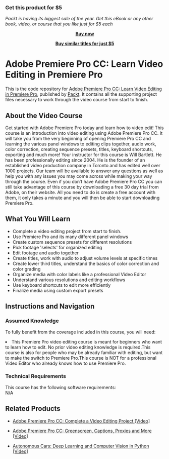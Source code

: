 
### Get this product for $5

<i>Packt is having its biggest sale of the year. Get this eBook or any other book, video, or course that you like just for $5 each</i>


<b><p align='center'>[Buy now](https://packt.link/9781789532876)</p></b>


<b><p align='center'>[Buy similar titles for just $5](https://subscription.packtpub.com/search)</p></b>


# Adobe Premiere Pro CC: Learn Video Editing in Premiere Pro	
This is the code repository for [Adobe Premiere Pro CC: Learn Video Editing in Premiere Pro](https://www.packtpub.com/application-development/adobe-premiere-pro-cc-learn-video-editing-premiere-pro-video), published by [Packt](https://www.packtpub.com/?utm_source=github). It contains all the supporting project files necessary to work through the video course from start to finish.
## About the Video Course
Get started with Adobe Premiere Pro today and learn how to video edit! This course is an introduction into video editing using Adobe Premiere Pro CC. It will take you from the very beginning of opening Premiere Pro CC and learning the various panel windows to editing clips together, audio work, color correction, creating sequence presets, titles, keyboard shortcuts, exporting and much more! Your instructor for this course is Will Bartlett. He has been professionally editing since 2004. He is the founder of an established video production company in Toronto and has edited well over 1000 projects. Our team will be available to answer any questions as well as help you with any issues you may come across while making your way through the course. Even if you don’t have Adobe Premiere Pro CC you can still take advantage of this course by downloading a free 30 day trial from Adobe, on their website. All you need to do is create a free account with them, it only takes a minute and you will then be able to start downloading Premiere Pro.

<H2>What You Will Learn</H2>
<DIV class=book-info-will-learn-text>
<UL>
<LI>Complete a video editing project from start to finish.</LI>
<LI>Use Premiere Pro and its many different panel windows</LI>
<LI>Create custom sequence presets for different resolutions</LI>
<LI>Pick footage 'selects' for organized editing</LI>
<LI>Edit footage and audio together</LI>
<LI>Create titles, work with audio to adjust volume levels at specific times</LI>
<LI>Create lower third titles, understand the basics of color correction and color grading</LI>
<LI>Organize media with color labels like a professional Video Editor</LI>
<LI>Understand various resolutions and editing workflows</LI>
<LI>Use keyboard shortcuts to edit more efficiently</LI>
<LI>Finalize media using custom export presets</LI>
</UL></DIV>

## Instructions and Navigation
### Assumed Knowledge
To fully benefit from the coverage included in this course, you will need:<br/>
<DIV class=book-info-will-learn-text>
<LI> This Premiere Pro video editing course is meant for beginners who want to learn how to edit. No prior video editing knowledge is required.This course is also for people who may be already familiar with editing, but want to make the switch to Premiere Pro.This course is NOT for a professional Video Editor who already knows how to use Premiere Pro.</LI> 
<DIV>

### Technical Requirements
This course has the following software requirements:<br/>
N/A

## Related Products
* [Adobe Premiere Pro CC: Complete a Video Editing Project [Video] ](https://www.packtpub.com/application-development/adobe-premiere-pro-cc-complete-video-editing-project-video)

* [Adobe Premiere Pro CC: Greenscreen, Captions, Proxies and More [Video]]( https://www.packtpub.com/application-development/adobe-premiere-pro-cc-greenscreen-captions-proxies-and-more-video)

* [Autonomous Cars: Deep Learning and Computer Vision in Python [Video]](https://www.packtpub.com/application-development/autonomous-cars-deep-learning-and-computer-vision-python-video)
